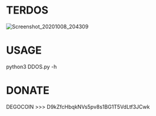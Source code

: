 # TERDOS

![Screenshot_20201008_204309](https://user-images.githubusercontent.com/71694553/95472216-f5ee6b80-09ac-11eb-8922-c25277a07c9b.jpg)
# USAGE

python3 DDOS.py -h

# DONATE
DEGOCOIN >>> D9kZfcHbqkNVs5pv8s1BG1T5VdLtf3JCwk
